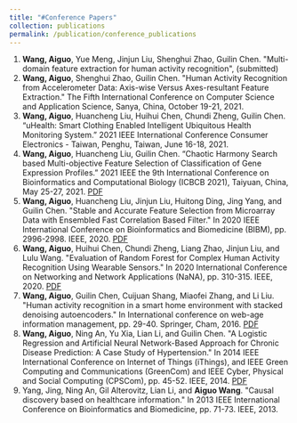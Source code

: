 ```yaml
---
title: "#Conference Papers"
collection: publications
permalink: /publication/conference_publications
---
```


1. <b>Wang, Aiguo</b>, Yue Meng, Jinjun Liu, Shenghui Zhao, Guilin Chen. "Multi-domain feature extraction for human activity recognition", (submitted)
2. <b>Wang, Aiguo</b>, Shenghui Zhao, Guilin Chen. "Human Activity Recognition from Accelerometer Data: Axis-wise Versus Axes-resultant Feature Extraction." The Fifth International Conference on Computer Science and Application Science, Sanya, China, October 19-21, 2021. 
3. <b>Wang, Aiguo</b>, Huancheng Liu, Huihui Chen, Chundi Zheng, Guilin Chen. “uHealth: Smart Clothing Enabled Intelligent Ubiquitous Health Monitoring System.” 2021 IEEE International Conference Consumer Electronics - Taiwan, Penghu, Taiwan, June 16-18, 2021.
4. <b>Wang, Aiguo</b>, Huancheng Liu, Guilin Chen. “Chaotic Harmony Search based Multi-objective Feature Selection of Classification of Gene Expression Profiles.” 2021 IEEE the 9th International Conference on Bioinformatics and Computational Biology (ICBCB 2021), Taiyuan, China, May 25-27, 2021. [PDF](http://ag-wang.github.io/files/chaotic_hs_fs_2021-icbcb.pdf)
5. <b>Wang, Aiguo</b>, Huancheng Liu, Jinjun Liu, Huitong Ding, Jing Yang, and Guilin Chen. "Stable and Accurate Feature Selection from Microarray Data with Ensembled Fast Correlation Based Filter." In 2020 IEEE International Conference on Bioinformatics and Biomedicine (BIBM), pp. 2996-2998. IEEE, 2020. [PDF](http://ag-wang.github.io/files/stable_fs_2020-bibm.pdf)
6. <b>Wang, Aiguo</b>, Huihui Chen, Chundi Zheng, Liang Zhao, Jinjun Liu, and Lulu Wang. "Evaluation of Random Forest for Complex Human Activity Recognition Using Wearable Sensors." In 2020 International Conference on Networking and Network Applications (NaNA), pp. 310-315. IEEE, 2020. [PDF](http://ag-wang.github.io/files/evaluation_rf_har_2020-nana.pdf)
7. <b>Wang, Aiguo</b>, Guilin Chen, Cuijuan Shang, Miaofei Zhang, and Li Liu. "Human activity recognition in a smart home environment with stacked denoising autoencoders." In International conference on web-age information management, pp. 29-40. Springer, Cham, 2016. [PDF](http://ag-wang.github.io/files/har_autoencoder_2016-waim.pdf)
8. <b>Wang, Aiguo</b>, Ning An, Yu Xia, Lian Li, and Guilin Chen. "A Logistic Regression and Artificial Neural Network-Based Approach for Chronic Disease Prediction: A Case Study of Hypertension." In 2014 IEEE International Conference on Internet of Things (iThings), and IEEE Green Computing and Communications (GreenCom) and IEEE Cyber, Physical and Social Computing (CPSCom), pp. 45-52. IEEE, 2014. [PDF](http://ag-wang.github.io/files/hypertension_prediction_2014-ithings.pdf)
9. Yang, Jing, Ning An, Gil Alterovitz, Lian Li, and <b>Aiguo Wang</b>. "Causal discovery based on healthcare information." In 2013 IEEE International Conference on Bioinformatics and Biomedicine, pp. 71-73. IEEE, 2013. 
